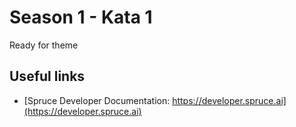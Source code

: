 # Season 1 - Kata 1

Ready for theme


## Useful links
* [Spruce Developer Documentation: https://developer.spruce.ai](https://developer.spruce.ai)
